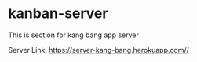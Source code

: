 # kanban-server

This is section for kang bang app server

Server Link: https://server-kang-bang.herokuapp.com//

